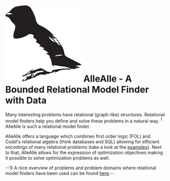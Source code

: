 ![Logo of AlleAlle](https://raw.githubusercontent.com/cwi-swat/allealle/master/allealle_logo.svg) AlleAlle - A Bounded Relational Model Finder with Data
========================================================================================================================================================

Many interesting problems have relational (graph-like) structures. Relational model finders help you define and solve these problems in a natural way. <sup>1</sup> AlleAlle is such a relational model finder.

AlleAlle offers a language which combines first order logic (FOL) and Codd's relational algebra (think databases and SQL) allowing for efficient encodings of many relational problems (take a look at the [examples](https://github.com/cwi-swat/allealle/tree/master/examples)). Next to that, AlleAlle allows for the expression of optimization objectives making it possible to solve optimization problems as well.

--1) A nice overview of problems and problem domains where relational model finders have been used can be found [here](http://alloytools.org/citations/case-studies.html).--
